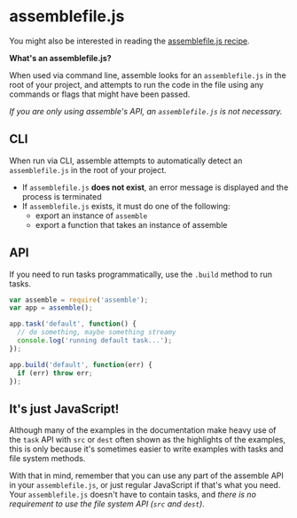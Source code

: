 # assemblefile.js

You might also be interested in reading the [assemblefile.js recipe](/recipes/assemblefile.md).

**What's an assemblefile.js?**

When used via command line, assemble looks for an `assemblefile.js` in the root of your project, and attempts to run the code in the file using any commands or flags that might have been passed. 

_If you are only using assemble's API, an `assemblefile.js` is not necessary._ 

## CLI

When run via CLI, assemble attempts to automatically detect an `assemblefile.js` in the root of your project.

* If `assemblefile.js` **does not exist**, an error message is displayed and the process is terminated
* If `assemblefile.js` exists, it must do one of the following:
  - export an instance of `assemble`
  - export a function that takes an instance of assemble

## API

If you need to run tasks programmatically, use the `.build` method to run tasks.

```js
var assemble = require('assemble');
var app = assemble();

app.task('default', function() {
  // do something, maybe something streamy
  console.log('running default task...');
});

app.build('default', function(err) {
  if (err) throw err;
});
```

## It's just JavaScript!

Although many of the examples in the documentation make heavy use of the `task` API with `src` or `dest` often shown as the highlights of the examples, this is only because it's sometimes easier to write examples with tasks and file system methods. 

With that in mind, remember that you can use any part of the assemble API in your `assemblefile.js`, or just regular JavaScript if that's what you need. Your `assemblefile.js` doesn't have to contain tasks, and _there is no requirement to use the file system API (`src` and `dest`)_.
